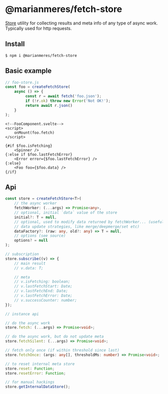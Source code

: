 # @marianmeres/fetch-store

[Store](https://github.com/marianmeres/store) utility for collecting results and meta info
of any type of async work. Typically used for http requests.

## Install
```shell
$ npm i @marianmeres/fetch-store
```

## Basic example

```javascript
// foo-store.js
const foo = createFetchStore(
    async () => {
         const r = await fetch('foo.json');
         if (!r.ok) throw new Error('Not OK!');
         return await r.json()
    }
);
```
```sveltehtml
<!--FooComponent.svelte-->
<script>
    onMount(foo.fetch)
</script>

{#if $foo.isFetching}
    <Spinner />
{:else if $foo.lastFetchError}
    <Error error={$foo.lastFetchError} />
{:else}
    <Foo foo={$foo.data} />
{/if}
```

## Api

```typescript
const store = createFetchStore<T>(
    // the async worker
    fetchWorker: (...args) => Promise<any>,
    // optional, initial `data` value of the store
    initial?: T = null,
    // optional, used to modify data returned by fetchWorker... (usefull for various
    // data update strategies, like merge/deepmerge/set etc)
    dataFactory?: (raw: any, old?: any) => T = null,
    // options (see source)
    options? = null
);

// subscription
store.subscribe((v) => {
    // main result
    // v.data: T;

    // meta
    // v.isFetching: boolean;
    // v.lastFetchStart: Date;
    // v.lastFetchEnd: Date;
    // v.lastFetchError: Date;
    // v.successCounter: number;
});

// instance api

// do the async work
store.fetch: (...args) => Promise<void>;

// do the async work, but do not update meta
store.fetchSilent: (...args) => Promise<void>;

// fetch only once (if within threshold since last)
store.fetchOnce: (args: any[], thresholdMs: number) => Promise<void>;

// to reset internal meta store
store.reset: Function;
store.resetError: Function;

// for manual hackings
store.getInternalDataStore();
```
